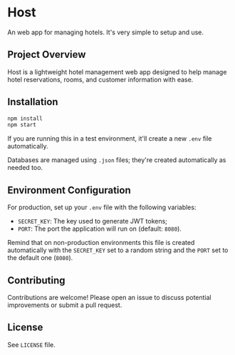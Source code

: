 # Host

An web app for managing hotels. It's very simple to setup and use.

## Project Overview

Host is a lightweight hotel management web app designed to help manage hotel reservations, rooms, and customer information with ease.

## Installation

```sh
npm install
npm start
```

If you are running this in a test environment, it'll create a new `.env` file automatically.

Databases are managed using `.json` files; they're created automatically as needed too.

## Environment Configuration
For production, set up your `.env` file with the following variables:

- `SECRET_KEY`: The key used to generate JWT tokens;
- `PORT`: The port the application will run on (default: `8080`).

Remind that on non-production environments this file is created automatically with the `SECRET_KEY` set to a random string and the `PORT` set to the default one (`8080`).

## Contributing

Contributions are welcome! Please open an issue to discuss potential improvements or submit a pull request.

## License

See `LICENSE` file.
